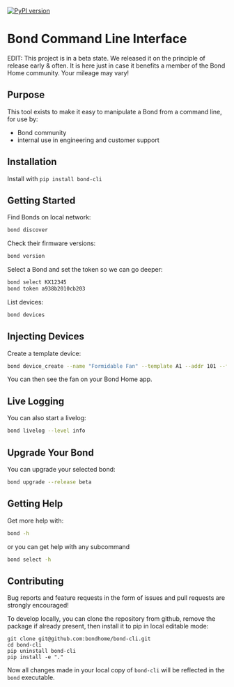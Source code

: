 [![PyPI version](https://badge.fury.io/py/bond-cli.svg)](https://badge.fury.io/py/bond-cli)

# Bond Command Line Interface

EDIT: This project is in a beta state. We released it on the principle of release early & often. It is here just in case it benefits a member of the Bond Home community. Your mileage may vary!

## Purpose

This tool exists to make it easy to manipulate a Bond from a command line,
for use by:

 - Bond community
 - internal use in engineering and customer support

## Installation

Install with `pip install bond-cli`

## Getting Started

Find Bonds on local network:

```bash
bond discover
```

Check their firmware versions:

```bash
bond version
```

Select a Bond and set the token so we can go deeper:

```bash
bond select KX12345
bond token a938b2010cb203
```

List devices:

```bash
bond devices
```

## Injecting Devices

Create a template device:

```bash
bond device_create --name "Formidable Fan" --template A1 --addr 101 --freq 300000 --bps 1000 --zero_gap 1234
```

You can then see the fan on your Bond Home app.

## Live Logging

You can also start a livelog:

```bash
bond livelog --level info
```

## Upgrade Your Bond

You can upgrade your selected bond:

```bash
bond upgrade --release beta
```

## Getting Help

Get more help with:

```bash
bond -h
```

or you can get help with any subcommand
```bash
bond select -h
```

## Contributing

Bug reports and feature requests in the form of issues and pull requests are strongly encouraged!

To develop locally, you can clone the repository from github, remove the package if already present, then install it to pip in local editable mode:

```
git clone git@github.com:bondhome/bond-cli.git
cd bond-cli
pip uninstall bond-cli
pip install -e "."
```

Now all changes made in your local copy of `bond-cli` will be reflected in the `bond` executable.
